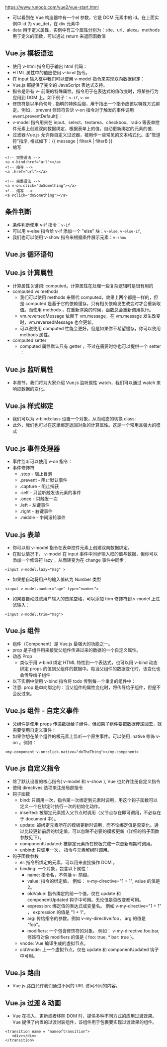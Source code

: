 
https://www.runoob.com/vue2/vue-start.html

* 可以看到在 Vue 构造器中有一个el 参数，它是 DOM 元素中的 id。在上面实例中 id 为 vue_det，在 div 元素中
* data 用于定义属性，实例中有三个属性分别为：site、url、alexa。methods 用于定义的函数，可以通过 return 来返回函数值
  
## Vue.js 模板语法
* 使用 v-html 指令用于输出 html 代码：
* HTML 属性中的值应使用 v-bind 指令。
* 在 input 输入框中我们可以使用 v-model 指令来实现双向数据绑定：
* Vue.js 都提供了完全的 JavaScript 表达式支持。
* 指令是带有 v- 前缀的特殊属性。指令用于在表达式的值改变时，将某些行为应用到 DOM 上。如下例子：`v-if`, `v-on`
* 修饰符是以半角句号 . 指明的特殊后缀，用于指出一个指令应该以特殊方式绑定。例如，.prevent 修饰符告诉 v-on 指令对于触发的事件调用 event.preventDefault()：
* v-model 指令用来在 input、select、textarea、checkbox、radio 等表单控件元素上创建双向数据绑定，根据表单上的值，自动更新绑定的元素的值.
* 过滤器:Vue.js 允许你自定义过滤器，被用作一些常见的文本格式化。由"管道符"指示, 格式如下：{{ message | filterA | filterB }}
* 缩写
```
<!-- 完整语法 -->
<a v-bind:href="url"></a>
<!-- 缩写 -->
<a :href="url"></a>

<!-- 完整语法 -->
<a v-on:click="doSomething"></a>
<!-- 缩写 -->
<a @click="doSomething"></a>
```

## 条件判断
* 条件判断使用 v-if 指令：`v-if`
* 可以用 v-else 指令给 v-if 添加一个 "else" 块：`v-else`, `v-else-if`, 
* 我们也可以使用 v-show 指令来根据条件展示元素：`v-show`

## Vue.js 循环语句
## Vue.js 计算属性
* 计算属性关键词: computed。计算属性在处理一些复杂逻辑时是很有用的
* computed vs methods
  * 我们可以使用 methods 来替代 computed，效果上两个都是一样的，但是 computed 是基于它的依赖缓存，只有相关依赖发生改变时才会重新取值。而使用 methods ，在重新渲染的时候，函数总会重新调用执行。
  * vm.reversedMessage 依赖于 vm.message，在 vm.message 发生改变时，vm.reversedMessage 也会更新。
  * 可以说使用 computed 性能会更好，但是如果你不希望缓存，你可以使用 methods 属性。
* computed setter
  * computed 属性默认只有 getter ，不过在需要时你也可以提供一个 setter ：

## Vue.js 监听属性
* 本章节，我们将为大家介绍 Vue.js 监听属性 watch，我们可以通过 watch 来响应数据的变化。

## Vue.js 样式绑定
* 我们可以为 v-bind:class 设置一个对象，从而动态的切换 class:
* 此外，我们也可以在这里绑定返回对象的计算属性。这是一个常用且强大的模式


## Vue.js 事件处理器
* 事件监听可以使用 v-on 指令：
* 事件修饰符
  * .stop - 阻止冒泡
  * .prevent - 阻止默认事件
  * .capture - 阻止捕获
  * .self - 只监听触发该元素的事件
  * .once - 只触发一次
  * .left - 左键事件
  * .right - 右键事件
  * .middle - 中间滚轮事件

## Vue.js 表单
* 你可以用 v-model 指令在表单控件元素上创建双向数据绑定。
* 在默认情况下， v-model 在 input 事件中同步输入框的值与数据，但你可以添加一个修饰符 lazy ，从而转变为在 change 事件中同步：
```
<input v-model.lazy="msg" >
```
* 如果想自动将用户的输入值转为 Number 类型
```
<input v-model.number="age" type="number">
```
* 如果要自动过滤用户输入的首尾空格，可以添加 trim 修饰符到 v-model 上过滤输入：
```
<input v-model.trim="msg">
```

## Vue.js 组件
* 组件（Component）是 Vue.js 最强大的功能之一。
* prop 是子组件用来接受父组件传递过来的数据的一个自定义属性。
* 动态 Prop
  * 类似于用 v-bind 绑定 HTML 特性到一个表达式，也可以用 v-bind 动态绑定 props 的值到父组件的数据中。每当父组件的数据变化时，该变化也会传导给子组件
* 以下实例中使用 v-bind 指令将 todo 传到每一个重复的组件中：
* 注意: prop 是单向绑定的：当父组件的属性变化时，将传导给子组件，但是不会反过来。

## Vue.js 组件 - 自定义事件
* 父组件是使用 props 传递数据给子组件，但如果子组件要把数据传递回去，就需要使用自定义事件！
* 如果你想在某个组件的根元素上监听一个原生事件。可以使用 .native 修饰 v-on 。例如：
```
<my-component v-on:click.native="doTheThing"></my-component>
```

## Vue.js 自定义指令
* 除了默认设置的核心指令( v-model 和 v-show ), Vue 也允许注册自定义指令
* 使用 directives 选项来注册局部指令
* 钩子函数
  * bind: 只调用一次，指令第一次绑定到元素时调用，用这个钩子函数可以定义一个在绑定时执行一次的初始化动作。
  * inserted: 被绑定元素插入父节点时调用（父节点存在即可调用，不必存在于 document 中）。
  * update: 被绑定元素所在的模板更新时调用，而不论绑定值是否变化。通过比较更新前后的绑定值，可以忽略不必要的模板更新（详细的钩子函数参数见下）。
  * componentUpdated: 被绑定元素所在模板完成一次更新周期时调用。
  * unbind: 只调用一次， 指令与元素解绑时调用。
* 钩子函数参数
  * el: 指令所绑定的元素，可以用来直接操作 DOM 。
  * binding: 一个对象，包含以下属性：
    * name: 指令名，不包括 v- 前缀。
    * value: 指令的绑定值， 例如： v-my-directive="1 + 1", value 的值是 2。
    * oldValue: 指令绑定的前一个值，仅在 update 和 componentUpdated 钩子中可用。无论值是否改变都可用。
    * expression: 绑定值的表达式或变量名。 例如 v-my-directive="1 + 1" ， expression 的值是 "1 + 1"。
    * arg: 传给指令的参数。例如 v-my-directive:foo， arg 的值是 "foo"。
    * modifiers: 一个包含修饰符的对象。 例如： v-my-directive.foo.bar, 修饰符对象 modifiers 的值是 { foo: true, * bar: true }。
  * vnode: Vue 编译生成的虚拟节点。
  * oldVnode: 上一个虚拟节点，仅在 update 和 componentUpdated 钩子中可用。

## Vue.js 路由
* Vue.js 路由允许我们通过不同的 URL 访问不同的内容。

## Vue.js 过渡 & 动画
* Vue 在插入、更新或者移除 DOM 时，提供多种不同方式的应用过渡效果。Vue 提供了内置的过渡封装组件，该组件用于包裹要实现过渡效果的组件。
```
<transition name = "nameoftransition">
   <div></div>
</transition>
```


